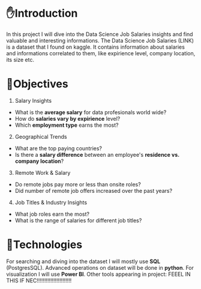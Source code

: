 # ✋Introduction
In this project I will dive into the Data Science Job Salaries insights and find valuable and interesting informations. The Data Science Job Salaries (LINK) is a dataset that I found on kaggle. It contains information about salaries and informations correlated to them, like expirience level, company location, its size etc. 

# 🔎Objectives
1. Salary Insights
  * What is the **average salary** for data profesionals world wide?
  * How do **salaries vary by expirience** level?
  * Which **employment type** earns the most?
2. Geographical Trends
  * What are the top paying countries?
  * Is there a **salary difference** between an employee's **residence vs. company location**?
3. Remote Work & Salary
  * Do remote jobs pay more or less than onsite roles?
  * Did number of remote job offers increased over the past years?
4. Job Titles & Industry Insights
  * What job roles earn the most?
  * What is the range of salaries for different job titles?

# 🔬Technologies
For searching and diving into the dataset I will mostly use **SQL** (PostgresSQL). Advanced operations on dataset will be done in **python**. For visualization I will use **Power BI**. Other tools appearing in project: FEEEL IN THIS IF NEC!!!!!!!!!!!!!!!!!!!!!!!
